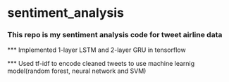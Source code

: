 # sentiment_analysis

### This repo is my sentiment analysis code for tweet airline data

*** Implemented 1-layer LSTM and 2-layer GRU in tensorflow

*** Used tf-idf to encode cleaned tweets to use machine learnig model(random forest, neural network and SVM)
